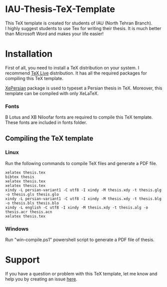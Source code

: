 # IAU-Thesis-TeX-Template

This TeX template is created for students of IAU (North Tehran Branch). <br />
I highly suggest students to use Tex for writing their thesis. It is much better than Microsoft Word and makes your life easier! <br />

# Installation
First of all, you need to install a TeX distribution on your system. I recommend [TeX Live](http://www.tug.org/texlive/) distribution. It has all the required packages for compiling this TeX template.

[XePersian](https://ctan.org/pkg/xepersian?lang=en) package is used to typeset a Persian thesis in TeX. Moreover, this template can be compiled with only XeLaTeX.

### Fonts
B Lotus and XB Niloofar fonts are required to compile this TeX template. These fonts are included in fonts folder.

## Compiling the TeX template
### Linux
Run the following commands to compile TeX files and generate a PDF file.
```
xelatex thesis.tex
bibtex thesis
xelatex thesis.tex
xelatex thesis.tex
xindy -L persian-variant1 -C utf8 -I xindy -M thesis.xdy -t thesis.glg -o thesis.gls thesis.glo
xindy -L persian-variant1 -C utf8 -I xindy -M thesis.xdy -t thesis.blg -o thesis.bls thesis.blo
xindy -L english -C utf8 -I xindy -M thesis.xdy -t thesis.alg -o thesis.acr thesis.acn
xelatex thesis.tex
```

### Windows
Run "win-compile.ps1" powershell script to generate a PDF file of thesis.

# Support
If you have a question or problem with this TeX template, let me know and help you by creating an issue [here](https://github.com/mir-am/IAU-Thesis-TeX-Template/issues).
